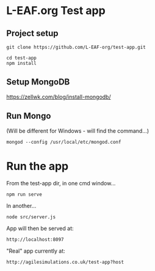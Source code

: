 
# L-EAF.org Test app

## Project setup

```
git clone https://github.com/L-EAF-org/test-app.git

cd test-app
npm install
```
## Setup MongoDB

https://zellwk.com/blog/install-mongodb/

## Run Mongo

(Will be different for Windows - will find the command...)

```
mongod --config /usr/local/etc/mongod.conf
```

# Run the app

From the test-app dir, in one cmd window...

```
npm run serve
```

In another...

```
node src/server.js
```

App will then be served at:

```
http://localhost:8097
```

"Real" app currently at:

```
http://agilesimulations.co.uk/test-app?host
```
